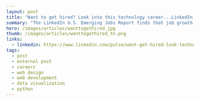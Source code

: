 ```yaml
---
layout: post
title: "Want to get hired? Look into this technology career...LinkedIn Jobs Report finds"
summary: "The LinkedIn U.S. Emerging Jobs Report finds that job growth in the next decade outstrips growth in the previous decade creating 11.5 million jobs, estimating that 65% of children entering primary school will hold jobs that don't yet exist."
hero: /images/articles/wanttogethired.jpg
thumb: /images/articles/wanttogethired_tn.png
links:
  - linkedin: https://www.linkedin.com/pulse/want-get-hired-look-technology-careerlinkedin-jobs-finds-villalobos/
tags:
  - post
  - external post
  - careers
  - web design
  - web development
  - data visualization
  - python
---
```

